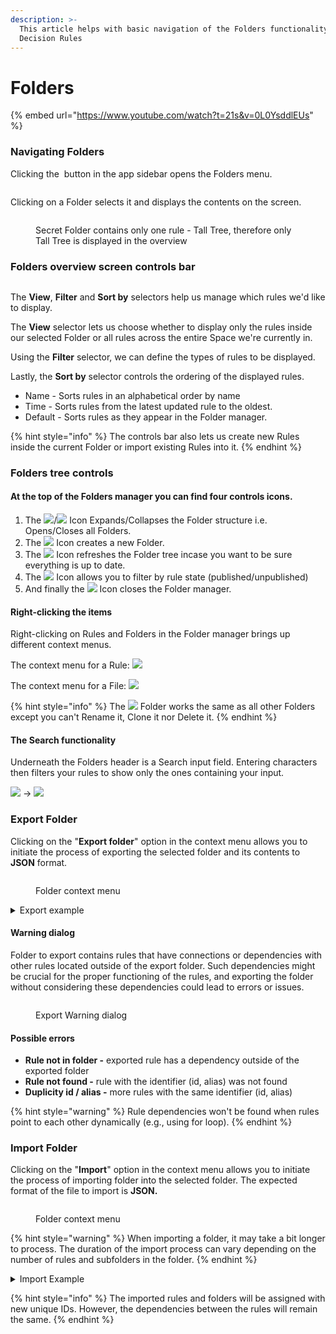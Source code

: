 ```yaml
---
description: >-
  This article helps with basic navigation of the Folders functionality of
  Decision Rules
---
```


# Folders

{% embed url="https://www.youtube.com/watch?t=21s&v=0L0YsddlEUs" %}

### Navigating Folders

Clicking the <img src="../.gitbook/assets/image (261).png" alt="" data-size="line"> button in the app sidebar opens the Folders menu.

<figure><img src="../.gitbook/assets/image (253).png" alt=""><figcaption></figcaption></figure>

Clicking on a Folder selects it and displays the contents on the screen.

<figure><img src="../.gitbook/assets/image (207).png" alt=""><figcaption><p>Secret Folder contains only one rule - Tall Tree, therefore only Tall Tree is displayed in the overview </p></figcaption></figure>

### Folders overview screen controls bar

<figure><img src="../.gitbook/assets/image (66) (1).png" alt=""><figcaption></figcaption></figure>

The **View**, **Filter** and **Sort by** selectors help us manage which rules we'd like to display.

The **View** selector lets us choose whether to display only the rules inside our selected Folder or all rules across the entire Space we're currently in.

Using the **Filter** selector, we can define the types of rules to be displayed.

Lastly, the **Sort by** selector controls the ordering of the displayed rules.&#x20;

* Name - Sorts rules in an alphabetical order by name
* Time - Sorts rules from the latest updated rule to the oldest.
* Default - Sorts rules as they appear in the Folder manager.

{% hint style="info" %}
The controls bar also lets us create new Rules inside the current Folder or import existing Rules into it.
{% endhint %}

### Folders tree controls

#### At the top of the Folders manager you can find four controls icons.

1. The ![](<../.gitbook/assets/image (102) (1).png>)/![](<../.gitbook/assets/image (138).png>) Icon Expands/Collapses the Folder structure i.e. Opens/Closes all Folders.
2. The ![](<../.gitbook/assets/image (123).png>) Icon creates a new Folder.
3. The ![](<../.gitbook/assets/image (211).png>) Icon refreshes the Folder tree incase you want to be sure everything is up to date.
4. The ![](<../.gitbook/assets/Screenshot 2023-07-19 at 15.28.16.png>) Icon allows you to filter by rule state (published/unpublished)
5. And finally the ![](<../.gitbook/assets/image (257).png>) Icon closes the Folder manager.

#### Right-clicking the items

Right-clicking on Rules and Folders in the Folder manager brings up different context menus.

The context menu for a Rule: ![](<../.gitbook/assets/image (255).png>)

The context menu for a File:  ![](<../.gitbook/assets/image (247).png>)

{% hint style="info" %}
The ![](<../.gitbook/assets/image (147).png>) Folder works the same as all other Folders except you can't Rename it, Clone it nor Delete it.
{% endhint %}

#### The Search functionality

Underneath the Folders header is a Search input field. Entering characters then filters your rules to show only the ones containing your input.

![](<../.gitbook/assets/image (143).png>) -> ![](<../.gitbook/assets/image (249).png>)

### Export Folder

Clicking on the "**Export folder**" option in the context menu allows you to initiate the process of exporting the selected folder and its contents to **JSON** format.

<figure><img src="../.gitbook/assets/Screenshot from 2023-08-02 13-55-16.png" alt=""><figcaption><p>Folder context menu</p></figcaption></figure>

<details>

<summary>Export example</summary>

```
{
    "export": {
        "exportType": "FOLDER",
        "version": 1,
        "createdAt": "2023-08-02T10:13:03.825Z",
        "data": {
            "structure": {
                "id": "f600f63a-2281-669a-9aa6-1aa3110ccc26",
                "name": "Test Import",
                "type": "FOLDER",
                "children": [
                    {
                        "baseId": "595e7659-641d-8200-ba42-40b683ca1c5c",
                        "type": "RULE",
                        "version": 1
                    },
                    {
                        "baseId": "6fb875d8-5e1a-4139-7d47-c22fea912c0b",
                        "type": "RULE",
                        "version": 1
                    }
                ]
            },
            "rules": [
                {
                    "name": "Scripting rule 2",
                    "description": "Sample scripting rule",
                    "inputSchema": {
                        "value1": {},
                        "value2": {}
                    },
                    "outputSchema": {
                        "result": {}
                    },
                    "script": "/* \n    1.  Input variables\n    Input body is set in input variable \n*/\nlet a = input.value1;\nlet b = input.value2;\n\n/*\n    2.  Define simple \"multiply\" function\n*/\nfunction multiply(a, b) {\n    return a * b;\n}\n\n/*\n    3.  Execute multiply function and store value result variable\n*/\nlet resultMultiply = multiply(a, b);\n\n/*\n    4.  Set output model which is returned in REST API\n*/\noutput.result = resultMultiply;\n\n/*\n    Optionally: It is possible print values to console\n*/\nlog('Result multiply:', resultMultiply);\n\n/*\n    5.  Return output  \n*/\nreturn output;",
                    "type": "complex-rule",
                    "status": "published",
                    "auditLog": {
                        "active": false,
                        "debug": {
                            "active": false
                        },
                        "ttl": 14
                    },
                    "ruleId": "595e7659-641d-8200-ba42-40b683ca1c5c",
                    "baseId": "595e7659-641d-8200-ba42-40b683ca1c5c",
                    "version": 1,
                    "ruleAlias": "specific-roadrunner",
                    "createdIn": "2023-08-02T08:12:56.738Z",
                    "lastUpdate": "2023-08-02T08:12:56.738Z",
                    "tags": []
                },
                {
                    "name": "Scripting rule 1",
                    "description": "Sample scripting rule",
                    "inputSchema": {
                        "value1": {},
                        "value2": {}
                    },
                    "outputSchema": {
                        "result": {}
                    },
                    "script": "/* \n    1.  Input variables\n    Input body is set in input variable \n*/\nlet a = input.value1;\nlet b = input.value2;\n\n/*\n    2.  Define simple \"multiply\" function\n*/\nfunction multiply(a, b) {\n    return a * b;\n}\n\n/*\n    3.  Execute multiply function and store value result variable\n*/\nlet resultMultiply = multiply(a, b);\n\n/*\n    4.  Set output model which is returned in REST API\n*/\noutput.result = resultMultiply;\n\n/*\n    Optionally: It is possible print values to console\n*/\nlog('Result multiply:', resultMultiply);\n\n/*\n    5.  Return output  \n*/\nreturn output;",
                    "type": "complex-rule",
                    "status": "published",
                    "auditLog": {
                        "active": false,
                        "debug": {
                            "active": false
                        },
                        "ttl": 14
                    },
                    "ruleId": "6fb875d8-5e1a-4139-7d47-c22fea912c0b",
                    "baseId": "6fb875d8-5e1a-4139-7d47-c22fea912c0b",
                    "version": 1,
                    "ruleAlias": "interested-mackerel",
                    "createdIn": "2023-08-02T08:12:42.965Z",
                    "lastUpdate": "2023-08-02T08:12:42.965Z",
                    "tags": []
                }
            ]
        }
    }
}
```

</details>

#### Warning dialog

Folder to export contains rules that have connections or dependencies with other rules located outside of the export folder. Such dependencies might be crucial for the proper functioning of the rules, and exporting the folder without considering these dependencies could lead to errors or issues.

<figure><img src="../.gitbook/assets/Screenshot from 2023-08-02 14-10-58.png" alt=""><figcaption><p>Export Warning dialog</p></figcaption></figure>

#### Possible errors

* **Rule not in folder -** exported rule has a dependency outside of the exported folder &#x20;
* **Rule not found -** rule with the identifier (id, alias) was not found
* **Duplicity id / alias -** more rules with the same identifier (id, alias) &#x20;

{% hint style="warning" %}
Rule dependencies won't be found when rules point to each other dynamically (e.g., using for loop).
{% endhint %}

### Import Folder

Clicking on the "**Import**" option in the context menu allows you to initiate the process of importing folder into the selected folder. The expected format of the file to import is **JSON.**

<figure><img src="../.gitbook/assets/Screenshot from 2023-08-02 14-16-19.png" alt=""><figcaption><p>Folder context menu</p></figcaption></figure>

{% hint style="warning" %}
When importing a folder, it may take a bit longer to process. The duration of the import process can vary depending on the number of rules and subfolders in the folder.
{% endhint %}

<details>

<summary>Import Example</summary>

```
{
    "export": {
        "exportType": "FOLDER",
        "version": 1,
        "createdAt": "2023-08-02T10:13:03.825Z",
        "data": {
            "structure": {
                "id": "f600f63a-2281-669a-9aa6-1aa3110ccc26",
                "name": "Test Import",
                "type": "FOLDER",
                "children": [
                    {
                        "baseId": "595e7659-641d-8200-ba42-40b683ca1c5c",
                        "type": "RULE",
                        "version": 1
                    },
                    {
                        "baseId": "6fb875d8-5e1a-4139-7d47-c22fea912c0b",
                        "type": "RULE",
                        "version": 1
                    }
                ]
            },
            "rules": [
                {
                    "name": "Scripting rule 2",
                    "description": "Sample scripting rule",
                    "inputSchema": {
                        "value1": {},
                        "value2": {}
                    },
                    "outputSchema": {
                        "result": {}
                    },
                    "script": "/* \n    1.  Input variables\n    Input body is set in input variable \n*/\nlet a = input.value1;\nlet b = input.value2;\n\n/*\n    2.  Define simple \"multiply\" function\n*/\nfunction multiply(a, b) {\n    return a * b;\n}\n\n/*\n    3.  Execute multiply function and store value result variable\n*/\nlet resultMultiply = multiply(a, b);\n\n/*\n    4.  Set output model which is returned in REST API\n*/\noutput.result = resultMultiply;\n\n/*\n    Optionally: It is possible print values to console\n*/\nlog('Result multiply:', resultMultiply);\n\n/*\n    5.  Return output  \n*/\nreturn output;",
                    "type": "complex-rule",
                    "status": "published",
                    "auditLog": {
                        "active": false,
                        "debug": {
                            "active": false
                        },
                        "ttl": 14
                    },
                    "ruleId": "595e7659-641d-8200-ba42-40b683ca1c5c",
                    "baseId": "595e7659-641d-8200-ba42-40b683ca1c5c",
                    "version": 1,
                    "ruleAlias": "specific-roadrunner",
                    "createdIn": "2023-08-02T08:12:56.738Z",
                    "lastUpdate": "2023-08-02T08:12:56.738Z",
                    "tags": []
                },
                {
                    "name": "Scripting rule 1",
                    "description": "Sample scripting rule",
                    "inputSchema": {
                        "value1": {},
                        "value2": {}
                    },
                    "outputSchema": {
                        "result": {}
                    },
                    "script": "/* \n    1.  Input variables\n    Input body is set in input variable \n*/\nlet a = input.value1;\nlet b = input.value2;\n\n/*\n    2.  Define simple \"multiply\" function\n*/\nfunction multiply(a, b) {\n    return a * b;\n}\n\n/*\n    3.  Execute multiply function and store value result variable\n*/\nlet resultMultiply = multiply(a, b);\n\n/*\n    4.  Set output model which is returned in REST API\n*/\noutput.result = resultMultiply;\n\n/*\n    Optionally: It is possible print values to console\n*/\nlog('Result multiply:', resultMultiply);\n\n/*\n    5.  Return output  \n*/\nreturn output;",
                    "type": "complex-rule",
                    "status": "published",
                    "auditLog": {
                        "active": false,
                        "debug": {
                            "active": false
                        },
                        "ttl": 14
                    },
                    "ruleId": "6fb875d8-5e1a-4139-7d47-c22fea912c0b",
                    "baseId": "6fb875d8-5e1a-4139-7d47-c22fea912c0b",
                    "version": 1,
                    "ruleAlias": "interested-mackerel",
                    "createdIn": "2023-08-02T08:12:42.965Z",
                    "lastUpdate": "2023-08-02T08:12:42.965Z",
                    "tags": []
                }
            ]
        }
    }
}
```

</details>

{% hint style="info" %}
The imported rules and folders will be assigned with new unique IDs. However, the dependencies between the rules will remain the same.
{% endhint %}
